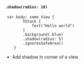 ####  `.shadow(radius: 10) `

```
 var body: some View {
        VStack {
            Text("Hello world")
        }
        .background(.blue)
        .shadow(radius: 5)
        .ignoresSafeArea()
    }

```

* Add shadow in corner of a view.
